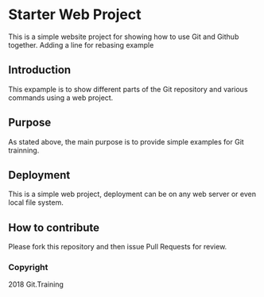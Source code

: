 # Starter Web Project

This is a simple website project for showing how to use Git and Github together. Adding a line for rebasing example

## Introduction

This expample is to show different parts of the Git repository and various commands using a web project.

## Purpose

As stated above, the main purpose is to provide simple examples for Git trainning.

## Deployment
This is a simple web project, deployment can be on any web server or even local file system.

## How to contribute

Please fork this repository and then issue Pull Requests for review.

### Copyright

2018 Git.Training
